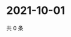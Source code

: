 # 2021-10-01

共 0 条

<!-- BEGIN WEIBO -->
<!-- 最后更新时间 Fri Oct 01 2021 02:16:20 GMT+0800 (China Standard Time) -->

<!-- END WEIBO -->
